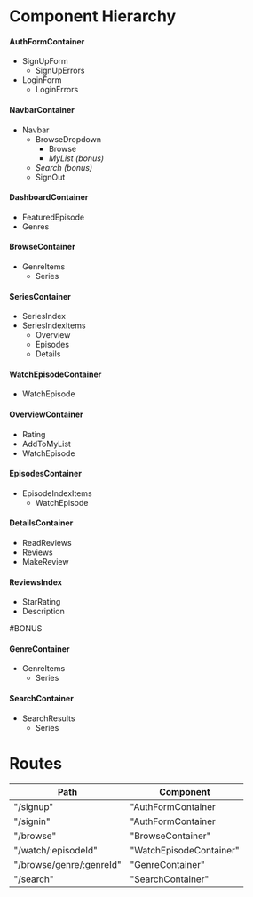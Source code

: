 # Component Hierarchy

#### AuthFormContainer
* SignUpForm
  * SignUpErrors
* LoginForm
  * LoginErrors

#### NavbarContainer
* Navbar
  * BrowseDropdown
    * Browse
    * *MyList (bonus)*
  * *Search (bonus)*
  * SignOut

#### DashboardContainer
* FeaturedEpisode
* Genres

#### BrowseContainer
* GenreItems
  * Series

#### SeriesContainer
* SeriesIndex
* SeriesIndexItems
  * Overview
  * Episodes
  * Details

#### WatchEpisodeContainer
  * WatchEpisode

#### OverviewContainer
* Rating
* AddToMyList
* WatchEpisode

#### EpisodesContainer
* EpisodeIndexItems
  * WatchEpisode

#### DetailsContainer
* ReadReviews
* Reviews
* MakeReview

#### ReviewsIndex
* StarRating
* Description

#BONUS

#### GenreContainer
* GenreItems
  * Series

#### SearchContainer
* SearchResults
  * Series




# Routes
Path | Component
------------ | -------------
"/signup" | "AuthFormContainer
"/signin" | "AuthFormContainer
"/browse" | "BrowseContainer"
"/watch/:episodeId" | "WatchEpisodeContainer"
"/browse/genre/:genreId" | "GenreContainer"
"/search" | "SearchContainer"
